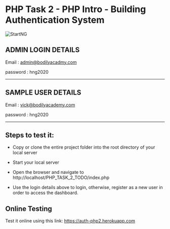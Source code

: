 # PHP Task 2 - PHP Intro - Building Authentication System

![StartNG](https://res.cloudinary.com/pepjoe/image/upload/v1586473800/Screenshot_2020-04-10-00-07-28_dfv4te.png)

## ADMIN LOGIN DETAILS

Email : admin@bodilyacadmy.com

password : hng2020

******************************************

## SAMPLE USER DETAILS

Email : vick@bodilyacademy.com

password : hng2020

*********************************************

## Steps to test it:

* Copy or clone the entire project folder into the root directory of your local server

* Start your local server

* Open the browser and navigate to http://localhost/PHP_TASK_2_TODO/index.php

* Use the login details above to login, otherwise, register as a new user in order to access the dashboard.

## Online Testing

Test it online using this link: https://auth-php2.herokuapp.com
